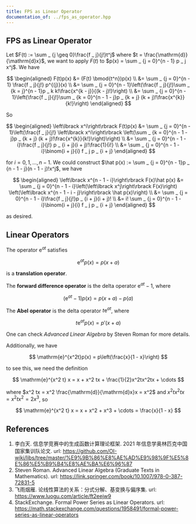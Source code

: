 ```yaml
---
title: FPS as Linear Operator
documentation_of: ../fps_as_operator.hpp
---
```


## FPS as Linear Operator

Let $F(t) := \sum _ {j \geq 0}\frac{f _ j}{j!}t^j$ where $t = \frac{\mathrm{d}}{\mathrm{d}x}$, we want to apply $F(t)$ to $p(x) = \sum _ {j = 0}^{n - 1} p _ j x^j$. We have

$$
\begin{aligned}
F(t)p(x) &= (F(t) \bmod{t^n})p(x) \\
&= \sum _ {j = 0}^{n - 1} \frac{f _ j}{j!} p^{(j)}(x) \\
&= \sum _ {j = 0}^{n - 1}\left(\frac{f _ j}{j!}\sum _ {k = j}^{n - 1}p _ k k!\frac{x^{k - j}}{(k - j)!}\right) \\
&= \sum _ {j = 0}^{n - 1}\left(\frac{f _ j}{j!}\sum _ {k = 0}^{n - 1 - j}p _ {k + j} (k + j)!\frac{x^{k}}{k!}\right)
\end{aligned}
$$

So

$$
\begin{aligned}
\left\lbrack x^i\right\rbrack F(t)p(x) &= \sum _ {j = 0}^{n - 1}\left(\frac{f _ j}{j!} \left\lbrack x^i\right\rbrack \left(\sum _ {k = 0}^{n - 1 - j}p _ {k + j} (k + j)!\frac{x^{k}}{k!}\right)\right) \\
&= \sum _ {j = 0}^{n - 1 - i}\frac{f _ j}{j!} p _ {i + j}(i + j)!\frac{1}{i!} \\
&= \sum _ {j = 0}^{n - 1 - i}\binom{i + j}{i} f _ j p _ {i + j}
\end{aligned}
$$

for $i = 0, 1, \dots, n - 1$. We could construct $\hat p(x) := \sum _ {j = 0}^{n - 1}p _ {n - 1 - j}(n - 1 - j)!x^j$, we have

$$
\begin{aligned}
\left\lbrack x^{n - 1 - i}\right\rbrack F(x)\hat p(x) &= \sum _ {j = 0}^{n - 1 - i}\left(\left\lbrack x^j\right\rbrack F(x)\right) \left(\left\lbrack x^{n - 1 - i - j}\right\rbrack \hat p(x)\right) \\
&= \sum _ {j = 0}^{n - 1 - i}\frac{f _ j}{j!}p _ {i + j}(i + j)! \\
&= i! \sum _ {j = 0}^{n - 1 - i}\binom{i + j}{i} f _ j p _ {i + j}
\end{aligned}
$$

as desired.

## Linear Operators

The operator $\mathrm{e}^{at}$ satisfies

$$
\mathrm{e}^{at}p(x) = p(x + a)
$$

is a **translation operator**.

The **forward difference operator** is the delta operator $\mathrm{e}^{at} - 1$, where

$$
(\mathrm{e}^{at} - 1) p(x) = p(x + a) - p(a)
$$

The **Abel operator** is the delta operator $t\mathrm{e}^{at}$, where

$$
t\mathrm{e}^{at} p(x) = p'(x + a)
$$

One can check _Advanced Linear Algebra_ by Steven Roman for more details.

Additionally, we have

$$
\mathrm{e}^{x^2t}p(x) = p\left(\frac{x}{1 - x}\right)
$$

to see this, we need the definition

$$
\mathrm{e}^{x^2 t} x = x + x^2 tx + \frac{1}{2}x^2tx^2tx + \cdots
$$

where $x^2 tx = x^2 \frac{\mathrm{d}}{\mathrm{d}x}x = x^2$ and $x^2tx^2tx = x^2tx^2=2x^3$, so

$$
\mathrm{e}^{x^2 t} x = x + x^2 + x^3 + \cdots = \frac{x}{1 - x}
$$

## References

1. 李⽩天. 信息学竞赛中的生成函数计算理论框架. 2021 年信息学奥林匹克中国国家集训队论文. url: <https://github.com/OI-wiki/libs/tree/master/%E9%9B%86%E8%AE%AD%E9%98%9F%E5%8E%86%E5%B9%B4%E8%AE%BA%E6%96%87>
2. Steven Roman. Advanced Linear Algebra (Graduate Texts in Mathematics). url: <https://link.springer.com/book/10.1007/978-0-387-72831-5>
3. 飞雨烟雁. 论线性算法的关系：分式分解、基变换与偏序集. url: <https://www.luogu.com/article/ft2eejw9>
4. StackExchange. Formal Power Series as Linear Operators. url: <https://math.stackexchange.com/questions/1958491/formal-power-series-as-linear-operators>
